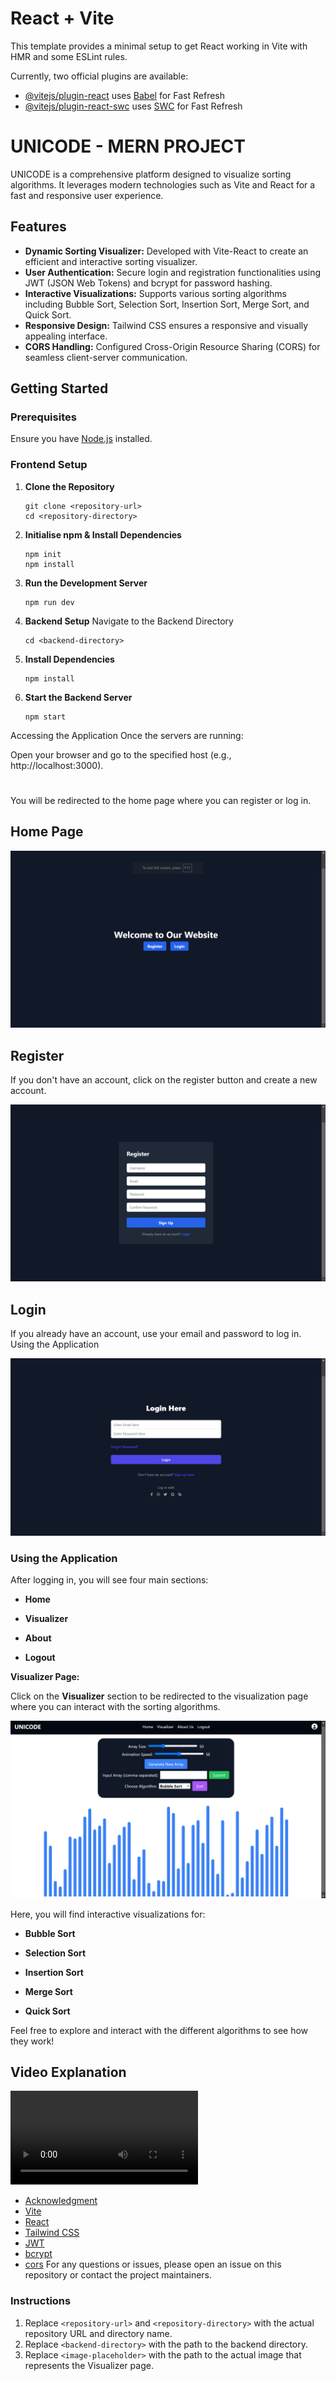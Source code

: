 # React + Vite

This template provides a minimal setup to get React working in Vite with HMR and some ESLint rules.

Currently, two official plugins are available:

- [@vitejs/plugin-react](https://github.com/vitejs/vite-plugin-react/blob/main/packages/plugin-react/README.md) uses [Babel](https://babeljs.io/) for Fast Refresh
- [@vitejs/plugin-react-swc](https://github.com/vitejs/vite-plugin-react-swc) uses [SWC](https://swc.rs/) for Fast Refresh

#

# UNICODE - MERN PROJECT

UNICODE is a comprehensive platform designed to visualize sorting algorithms. It leverages modern technologies such as Vite and React for a fast and responsive user experience.

## Features

- **Dynamic Sorting Visualizer:** Developed with Vite-React to create an efficient and interactive sorting visualizer.
- **User Authentication:** Secure login and registration functionalities using JWT (JSON Web Tokens) and bcrypt for password hashing.
- **Interactive Visualizations:** Supports various sorting algorithms including Bubble Sort, Selection Sort, Insertion Sort, Merge Sort, and Quick Sort.
- **Responsive Design:** Tailwind CSS ensures a responsive and visually appealing interface.
- **CORS Handling:** Configured Cross-Origin Resource Sharing (CORS) for seamless client-server communication.

## Getting Started

### Prerequisites

Ensure you have [Node.js](https://nodejs.org/) installed.

### Frontend Setup

1. **Clone the Repository**
   ```
   git clone <repository-url>
   cd <repository-directory>
   ```


2. **Initialise npm & Install Dependencies**

    ```
    npm init
    npm install 
    ```

3.  **Run the Development Server**

    ```
    npm run dev
    ```

5. **Backend Setup**
Navigate to the Backend Directory

    ```
    cd <backend-directory>
    ```

6. **Install Dependencies**

    ```
    npm install
    ```

7. **Start the Backend Server**

    ```
    npm start
    ```

Accessing the Application 
Once the servers are running:

Open your browser and go to the specified host (e.g., http://localhost:3000).

#

You will be redirected to the home page where you can register or log in.
## Home Page
![Home-Page](</frontend/images/home.png>)

## Register
If you don't have an account, click on the register button and create a new account.

![Register-Page](</frontend/images/reg.png>)


## Login
If you already have an account, use your email and password to log in.
Using the Application

![Login-Page](</frontend/images/log.png>)
### Using the Application

After logging in, you will see four main sections:

- **Home**

- **Visualizer**

- **About**

- **Logout**

**Visualizer Page:**

Click on the **Visualizer** section to be redirected to the visualization page where you can interact with the sorting algorithms.

![Visualizer Page](</frontend/images/Screenshot (239).png>)

Here, you will find interactive visualizations for:

- **Bubble Sort**

- **Selection Sort**

- **Insertion Sort**

- **Merge Sort**

- **Quick Sort**

Feel free to explore and interact with the different algorithms to see how they work!


## Video Explanation

![Video](</frontend/images/Unicode-A Algorithm Visualizer - Google Chrome 2024-08-23 20-17-02.mp4>)


- [Acknowledgment](<https://vitejs.dev/>)
- [Vite](<https://vitejs.dev/>)
- [React](<https://react.dev/>)
- [Tailwind CSS](<https://tailwindcss.com/>)
- [JWT](<https://jwt.io/>)
- [bcrypt](<https://www.npmjs.com/package/bcrypt>)
- [cors](<https://developer.mozilla.org/en-US/docs/Web/HTTP/CORS>)
For any questions or issues, please open an issue on this repository or contact the project maintainers.


### Instructions

1. Replace `<repository-url>` and `<repository-directory>` with the actual repository URL and directory name.
2. Replace `<backend-directory>` with the path to the backend directory.
3. Replace `<image-placeholder>` with the path to the actual image that represents the Visualizer page.




